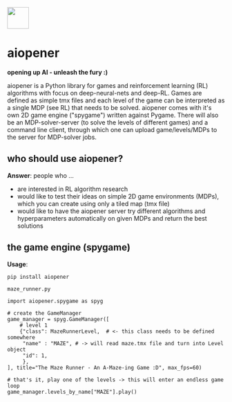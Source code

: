 <img src="https://github.com/sven1977/aiopener/blob/master/logo.png" width="50">

# aiopener
<b>opening up AI - unleash the fury :)</b>

aiopener is a Python library for games and reinforcement learning (RL) algorithms with focus on deep-neural-nets and deep-RL.
Games are defined as simple tmx files and each level of the game can be interpreted as a single MDP (see RL) that needs to be solved. aiopener comes with it's own 2D game engine ("spygame") written against Pygame.
There will also be an MDP-solver-server (to solve the levels of different games) and a command line client, through which one can upload game/levels/MDPs to the server for MDP-solver jobs.

## who should use aiopener?
<b>Answer</b>: people who ...
- are interested in RL algorithm research
- would like to test their ideas on simple 2D game environments (MDPs), which you can create using only a tiled map (tmx file)
- would like to have the aiopener server try different algorithms and hyperparameters automatically on given MDPs and return the best solutions

## the game engine (spygame)
<b>Usage</b>:

```
pip install aiopener
```

`maze_runner.py`
```
import aiopener.spygame as spyg

# create the GameManager
game_manager = spyg.GameManager([
    # level 1
    {"class": MazeRunnerLevel,  # <- this class needs to be defined somewhere
     "name" : "MAZE", # -> will read maze.tmx file and turn into Level object
     "id": 1,  
     },
], title="The Maze Runner - An A-Maze-ing Game :D", max_fps=60)

# that's it, play one of the levels -> this will enter an endless game loop
game_manager.levels_by_name["MAZE"].play()
```
